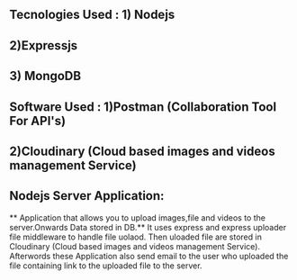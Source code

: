 ## Tecnologies Used : 1) Nodejs 
##                   2)Expressjs 
##                  3) MongoDB
## Software Used : 1)Postman (Collaboration Tool For API's)
##               2)Cloudinary (Cloud based images and videos management Service)

## Nodejs Server Application:
** Application that allows you to upload images,file and videos to the server.Onwards Data stored in DB.** 
It uses express and express uploader file middleware to handle file uolaod.
Then uloaded file are stored in Cloudinary (Cloud based images and videos management Service). 
Afterwords these Application also send email to the user who uploaded the file containing link to the uploaded file to the server.
